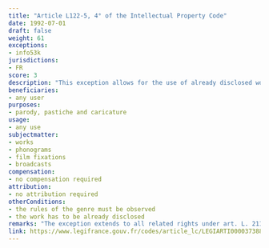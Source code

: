 ```yaml
---
title: "Article L122-5, 4° of the Intellectual Property Code"
date: 1992-07-01
draft: false
weight: 61
exceptions:
- info53k
jurisdictions:
- FR
score: 3
description: "This exception allows for the use of already disclosed works for parody, pastiche and caricature, by observing the rules of the genre." 
beneficiaries:
- any user
purposes: 
- parody, pastiche and caricature
usage:
- any use
subjectmatter:
- works
- phonograms
- film fixations
- broadcasts
compensation:
- no compensation required
attribution: 
- no attribution required
otherConditions: 
- the rules of the genre must be observed
- the work has to be already disclosed
remarks: "The exception extends to all related rights under art. L. 211-3, 4° IPC.<br /><br />Judicial interpretation corresponds to the conditions formulated by the CJEU in the Deckmyn case (Case C‑201/13). For a certain use to be qualified as a parody there should be no risk of confusion between the original and the derivative work (see Civ. 1ère, 22 mai 2019, 18-12718). Also, it needs to express humour, homage or criticism (TGI Paris, Chambre civile 3, 31 octobre 2007, 06/00430). According to case law preceding the CJEU Deckmyn case, the French court has also established a condition of absence of intention to cause harm (TGI Paris, 29 mai 2001, ONETEL)."
link: https://www.legifrance.gouv.fr/codes/article_lc/LEGIARTI000037388886/
---
```

